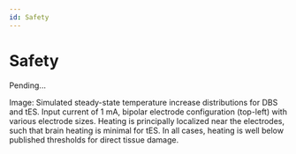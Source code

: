 ```yaml
---
id: Safety
---
```

# Safety

Pending...

Image: Simulated steady-state temperature increase distributions for DBS and tES. Input current of 1 mA, bipolar electrode configuration (top-left) with various electrode sizes. Heating is principally localized near the electrodes, such that brain heating is minimal for tES. In all cases, heating is well below published thresholds for direct tissue damage.
